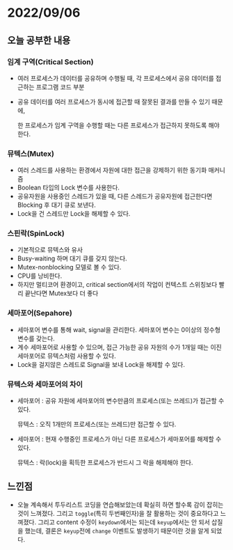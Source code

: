 # 2022/09/06

## 오늘 공부한 내용

### **임계 구역(Critical Section)**

- 여러 프로세스가 데이터를 공유하며 수행될 때, 각 프로세스에서 공유 데이터를 접근하는 프로그램 코드 부분
- 공유 데이터를 여러 프로세스가 동시에 접근할 때 잘못된 결과를 만들 수 있기 때문에,
    
    한 프로세스가 임계 구역을 수행할 때는 다른 프로세스가 접근하지 못하도록 해야 한다.
    

### **뮤텍스(Mutex)**

- 여러 스레드를 사용하는 환경에서 자원에 대한 접근을 강제하기 위한 동기화 매커니즘
- Boolean 타입의 Lock 변수를 사용한다.
- 공유자원을 사용중인 스레드가 있을 때, 다른 스레드가 공유자원에 접근한다면 Blocking 후 대기 큐로 보낸다.
- Lock을 건 스레드만 Lock을 해제할 수 있다.

### 스핀락(SpinLock)

- 기본적으로 뮤텍스와 유사
- Busy-waiting 하며 대기 큐를 갖지 않는다.
- Mutex-nonblocking 모델로 볼 수 있다.
- CPU를 낭비한다.
- 하지만 멀티코어 환경이고, critical section에서의 작업이 컨텍스트 스위칭보다 빨리 끝난다면 Mutex보다 더 좋다

### **세마포어(Sepahore)**

- 세마포어 변수를 통해 wait, signal을 관리한다. 세마포어 변수는 0이상의 정수형 변수를 갖는다.
- 계수 세마포어로 사용할 수 있으며, 접근 가능한 공유 자원의 수가 1개일 때는 이진 세마포어로 뮤텍스처럼 사용할 수 있다.
- Lock을 걸지않은 스레드로 Signal을 보내 Lock을 해제할 수 있다.

### ****뮤텍스와 세마포어의 차이****

- 세마포어 : 공유 자원에 세마포어의 변수만큼의 프로세스(또는 쓰레드)가 접근할 수 있다.
    
    뮤텍스 : 오직 1개만의 프로세스(또는 쓰레드)만 접근할 수 있다.
    
- 세마포어 : 현재 수행중인 프로세스가 아닌 다른 프로세스가 세마포어를 해제할 수 있다.
    
    뮤텍스 : 락(lock)을 획득한 프로세스가 반드시 그 락을 해제해야 한다.
    

## 느낀점

- 오늘 계속해서 투두리스트 코딩을 연습해보았는데 확실히 하면 할수록 감이 잡히는 것이 느껴졌다. 그리고 `toggle`(특히 두번째인자)을 잘 활용하는 것이 중요하다고 느껴졌다. 그리고 content 수정이 `keydown`에서는 되는데 `keyup`에서는 안 되서 삽질을 했는데, 결론은 `keyup`전에 `change` 이벤트도 발생하기 때문이란 것을 알게 되었다.